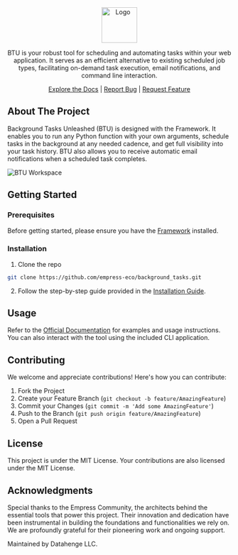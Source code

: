 <div align="center">
<img src="https://grow.empress.eco/uploads/default/original/2X/1/1f1e1044d3864269d2a613577edb9763890422ab.png" alt="Logo" width="80" height="80">

BTU is your robust tool for scheduling and automating tasks within your web application. It serves as an efficient alternative to existing scheduled job types, facilitating on-demand task execution, email notifications, and command line interaction. 

[Explore the Docs](https://datahenge.github.io/btu/) |
[Report Bug](https://github.com/empress-eco/background_tasks/issues) |
[Request Feature](https://github.com/empress-eco/background_tasks/issues)
</div>



## About The Project

Background Tasks Unleashed (BTU) is designed with the Framework. It enables you to run any Python function with your own arguments, schedule tasks in the background at any needed cadence, and get full visibility into your task history. BTU also allows you to receive automatic email notifications when a scheduled task completes.

![BTU Workspace](https://datahenge.github.io/btu/images/btu_screenshot_v14_workspace_1.png)

## Getting Started

### Prerequisites
Before getting started, please ensure you have the [Framework](https://github.com/Empress) installed.

### Installation
1. Clone the repo
```sh
git clone https://github.com/empress-eco/background_tasks.git
```
2. Follow the step-by-step guide provided in the [Installation Guide](https://datahenge.github.io/btu/installation.html).

## Usage
Refer to the [Official Documentation](https://datahenge.github.io/btu/) for examples and usage instructions. You can also interact with the tool using the included CLI application.

## Contributing
We welcome and appreciate contributions! Here's how you can contribute:

1. Fork the Project
2. Create your Feature Branch (`git checkout -b feature/AmazingFeature`)
3. Commit your Changes (`git commit -m 'Add some AmazingFeature'`)
4. Push to the Branch (`git push origin feature/AmazingFeature`)
5. Open a Pull Request

## License

This project is under the MIT License. Your contributions are also licensed under the MIT License.

## Acknowledgments

Special thanks to the Empress Community, the architects behind the essential tools that power this project. Their innovation and dedication have been instrumental in building the foundations and functionalities we rely on. We are profoundly grateful for their pioneering work and ongoing support. 

Maintained by Datahenge LLC.
